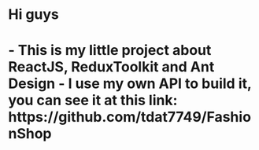 <h1>Hi guys<h1>
  - This is my little project about ReactJS, ReduxToolkit and Ant Design
  - I use my own API to build it, you can see it at this link: <strong>https://github.com/tdat7749/FashionShop</strong>
